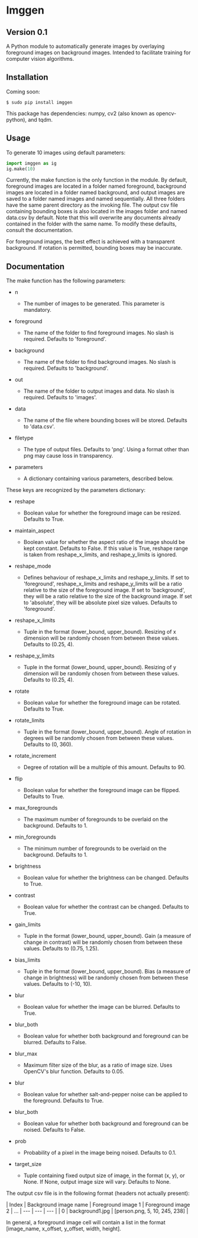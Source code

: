 # Imggen #

## Version 0.1 ##

A Python module to automatically generate images by overlaying foreground images on background images. Intended to facilitate training for computer vision algorithms. 

## Installation ##

Coming soon: 

    $ sudo pip install imggen

This package has dependencies: numpy, cv2 (also known as opencv-python), and tqdm. 

## Usage ##

To generate 10 images using default parameters: 

```python
import imggen as ig
ig.make(10)
```

Currently, the make function is the only function in the module. By default, foreground images are located in a folder named foreground, background images are located in a folder named background, and output images are saved to a folder named images and named sequentially. All three folders have the same parent directory as the invoking file. The output csv file containing bounding boxes is also located in the images folder and named data.csv by default. Note that this will overwrite any documents already contained in the folder with the same name. To modify these defaults, consult the documentation.

For foreground images, the best effect is achieved with a transparent background. If rotation is permitted, bounding boxes may be inaccurate. 

## Documentation ##

The make function has the following parameters:

* n
  * The number of images to be generated. This parameter is mandatory.

* foreground
  * The name of the folder to find foreground images. No slash is required. Defaults to 'foreground'.

* background
  * The name of the folder to find background images. No slash is required. Defaults to 'background'.

* out
  * The name of the folder to output images and data. No slash is required. Defaults to 'images'.

* data
  * The name of the file where bounding boxes will be stored. Defaults to 'data.csv'.

* filetype
  * The type of output files. Defaults to 'png'. Using a format other than png may cause loss in transparency.

* parameters
  * A dictionary containing various parameters, described below.

These keys are recognized by the parameters dictionary: 

* reshape
  * Boolean value for whether the foreground image can be resized. Defaults to True.

* maintain\_aspect
  * Boolean value for whether the aspect ratio of the image should be kept constant. Defaults to False. If this value is True, reshape range is taken from reshape\_x\_limits, and reshape\_y\_limits is ignored.

* reshape\_mode
  * Defines behaviour of reshape\_x\_limits and reshape\_y\_limits. If set to 'foreground', reshape\_x\_limits and reshape\_y\_limits will be a ratio relative to the size of the foreground image. If set to 'background', they will be a ratio relative to the size of the background image. If set to 'absolute', they will be absolute pixel size values. Defaults to 'foreground'.

* reshape\_x\_limits
  * Tuple in the format (lower\_bound, upper\_bound). Resizing of x dimension will be randomly chosen from between these values. Defaults to (0.25, 4).

* reshape\_y\_limits
  * Tuple in the format (lower\_bound, upper\_bound). Resizing of y dimension will be randomly chosen from between these values. Defaults to (0.25, 4).

* rotate
  * Boolean value for whether the foreground image can be rotated. Defaults to True.

* rotate\_limits
  * Tuple in the format (lower\_bound, upper\_bound). Angle of rotation in degrees will be randomly chosen from between these values. Defaults to (0, 360).

* rotate\_increment
  * Degree of rotation will be a multiple of this amount. Defaults to 90.

* flip
  * Boolean value for whether the foreground image can be flipped. Defaults to True.

* max\_foregrounds
  * The maximum number of foregrounds to be overlaid on the background. Defaults to 1.

* min\_foregrounds
  * The minimum number of foregrounds to be overlaid on the background. Defaults to 1.

* brightness
  * Boolean value for whether the brightness can be changed. Defaults to True.

* contrast
  * Boolean value for whether the contrast can be changed. Defaults to True.

* gain\_limits
  * Tuple in the format (lower\_bound, upper\_bound). Gain (a measure of change in contrast) will be randomly chosen from between these values. Defaults to (0.75, 1.25). 

* bias\_limits
  * Tuple in the format (lower\_bound, upper\_bound). Bias (a measure of change in brightness) will be randomly chosen from between these values. Defaults to (-10, 10).

* blur
  * Boolean value for whether the image can be blurred. Defaults to True.

* blur\_both
  * Boolean value for whether both background and foreground can be blurred. Defaults to False.

* blur_max
  * Maximum filter size of the blur, as a ratio of image size. Uses OpenCV's blur function. Defaults to 0.05.

* blur
  * Boolean value for whether salt-and-pepper noise can be applied to the foreground. Defaults to True.

* blur\_both
  * Boolean value for whether both background and foreground can be noised. Defaults to False.

* prob
  * Probability of a pixel in the image being noised. Defaults to 0.1.

* target\_size
  * Tuple containing fixed output size of image, in the format (x, y), or None. If None, output image size will vary. Defaults to None.

The output csv file is in the following format (headers not actually present): 

| Index | Background image name | Foreground image 1 | Foreground image 2 | ...
| --- | --- | --- |
| 0 | background1.jpg | \[person.png, 5, 10, 245, 238\] |

In general, a foreground image cell will contain a list in the format \[image\_name, x\_offset, y\_offset, width, height\].
